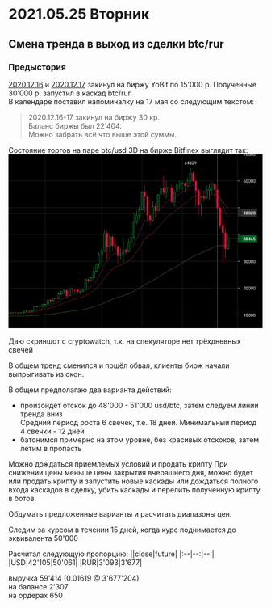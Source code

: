 # 2021.05.25 Вторник
## Смена тренда в выход из сделки btc/rur
### Предыстория
[2020.12.16](2020.12.16.md) и [2020.12.17](2021.12.17.md) закинул на биржу YoBit по 15'000 р. Полученные 30'000 р. запустил в каскад btc/rur.  
В календаре поставил напоминалку на 17 мая со следующим текстом:
>2020.12.16-17 закинул на биржу 30 кр.  
>Баланс биржы был 22'404.  
>Можно забрать всё что выше этой суммы.

Состояние торгов на паре btc/usd 3D на бирже Bitfinex выглядит так:  
![Изображение торгов YoBit btc/usd D1](2021_05_25/bitfinex_btc_usd_3d.png)

Даю скриншот с cryptowatch, т.к. на спекуляторе нет трёхдневных свечей

В общем тренд сменился и пошёл обвал, клиенты бирж начали выпрыгивать из окон.

В общем предполагаю два варианта действий:
 - произойдёт отскок до 48'000 - 51'000 usd/btc, затем следуем линии тренда вниз  
 Средний период роста 6 свечек, т.е. 18 дней. Минимальный период 4 свечки - 12 дней
 - батонимся примерно на этом уровне, без красивых отскоков, затем летим в пропасть

Можно дождаться приемлемых условий и продать крипту
При снижении цены меньше цены закрытия вчерашнего дня, можно будет или продать крипту и запустить новые каскады или дождаться полного входа каскадов в сделку, убить каскады и перелить полученную крипту в ботов.

Обдумать предложенные варианты и расчитать диапазоны цен.

 Следим за курсом в течении 15 дней, когда курс поднимается до эквивалента 50'000 

Расчитал следующую пропорцию:
||close|future|
|:--|--:|--:|
|USD|42'105|50'061|
|RUR|3'093|3'677|

выручка 59'414  (0.01619 @ 3'677'204)  
на балансе 2'307  
на ордерах 650